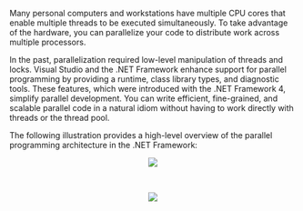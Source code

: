 Many personal computers and workstations have multiple CPU cores that enable multiple threads to be executed simultaneously. To take advantage of the hardware, you can parallelize your code to distribute work across multiple processors.

In the past, parallelization required low-level manipulation of threads and locks. Visual Studio and the .NET Framework enhance support for parallel programming by providing a runtime, class library types, and diagnostic tools. These features, which were introduced with the .NET Framework 4, simplify parallel development. You can write efficient, fine-grained, and scalable parallel code in a natural idiom without having to work directly with threads or the thread pool.

The following illustration provides a high-level overview of the parallel programming architecture in the .NET Framework:

<p align='center'><img src='https://docs.microsoft.com/en-us/dotnet/standard/parallel-programming/media/tpl-architecture.png'></p>

<br>
<p align='center'><img src='https://i.gyazo.com/5de0d2e076d8643b857f0b7ba0439d08.png'></p>

